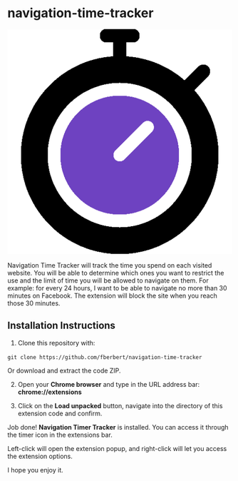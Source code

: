 # navigation-time-tracker

<img src="icon.png">

Navigation Time Tracker will track the time you spend on each visited website. You will be able to determine which ones you want to restrict the use and the limit of time you will be allowed to navigate on them. For example: for every 24 hours, I want to be able to navigate no more than 30 minutes on Facebook. The extension will block the site when you reach those 30 minutes. 

## Installation Instructions

1. Clone this repository with:

`git clone https://github.com/fberbert/navigation-time-tracker`

Or download and extract the code ZIP.

2. Open your **Chrome browser** and type in the URL address bar: **chrome://extensions**

3. Click on the **Load unpacked** button, navigate into the directory of this extension code and confirm.

Job done! **Navigation Timer Tracker** is installed. You can access it through the timer icon in the extensions bar. 

Left-click will open the extension popup, and right-click will let you access the extension options.

I hope you enjoy it.

